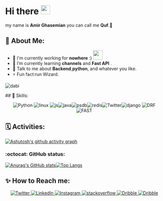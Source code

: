 

# Hi there <img  src="https://github.com/TheDudeThatCode/TheDudeThatCode/blob/master/Assets/Hi.gif" width="29px">
my name is __Amir Ghasemian__ you can call me **Quf**.🧙
## 🤵 About Me:
- 🏦 I'm currently working for __nowhere__ :)
      <img src="https://media.giphy.com/media/WUlplcMpOCEmTGBtBW/giphy.gif" width="30">
- 🌱 I’m currently learning __channels__ and __Fast API__ .
- 💬 Talk to me about __Backend__,__python__, and whatever you like.
- ⚡ Fun fact:run Wizard.
<p><img = "https://github.com/amirQuf/amirQuf/blob/main/assets/tumblr_m6du3cd1cF1r42lvzo1_250.gif" alt = "dabi" /></p>
## 🎯 Skills:
<p align="center">
<img src="https://img.shields.io/badge/Python-3776AB?style=for-the-badge&logo=python&logoColor=white" alt="Python"/>
<img src  = "https://img.shields.io/badge/Linux-FCC624?style=for-the-badge&logo=linux&logoColor=black" alt = "linux" />
<img src="https://img.shields.io/badge/JavaScript-323330?style=for-the-badge&logo=javascript&logoColor=F7DF1E" alt="js"/><img src="https://img.shields.io/badge/Java-ED8B00?style=for-the-badge&logo=java&logoColor=white" alt="java"/><img src="https://img.shields.io/badge/PostgreSQL-316192?style=for-the-badge&logo=postgresql&logoColor=white" alt="psdb"/><img src="https://img.shields.io/badge/redis-%23DD0031.svg?&style=for-the-badge&logo=redis&logoColor=white" alt="redis"/><img src="https://img.shields.io/badge/Docker-2CA5E0?style=for-the-badge&logo=docker&logoColor=white" alt="Twitter"/><img src="https://img.shields.io/badge/Django-092E20?style=for-the-badge&logo=django&logoColor=white" alt="django"/> <img src="https://img.shields.io/badge/DJANGO-REST-ff1709?style=for-the-badge&logo=django&logoColor=white&color=ff1709&labelColor=gray" alt="DRF"/>
<img src="https://img.shields.io/badge/fastapi-109989?style=for-the-badge&logo=FASTAPI&logoColor=white" alt="FAST"/>
</p>


## 🗓 Activities:
[![Ashutosh's github activity graph](https://activity-graph.herokuapp.com/graph?username=amirQuf&theme=github)](https://github.com/ashutosh00710/github-readme-activity-graph)

### :octocat: GitHub status:
[![Anurag's GitHub stats](https://github-readme-stats.vercel.app/api?username=amirQuf&show_icons=true&theme=radical)](https://github.com/anuraghazra/github-readme-stats)[![Top Langs](https://github-readme-stats.vercel.app/api/top-langs/?username=anuraghazra&layout=compact&show_icons=true&theme=radical )](https://github.com/anuraghazra/github-readme-stats)

## ✨ How to Reach me:
<p align="center">
   
  <a href="https://twitter.com/callmequf" target="_blank">
    <img src="https://img.shields.io/badge/Twitter-1DA1F2?style=for-the-badge&logo=twitter&logoColor=white" alt="Twitter"/>
  </a>
  <a href="https://www.linkedin.com/in/amir-ghasemian" target="_blank">
    <img src="https://img.shields.io/badge/LinkedIn-0077B5?style=for-the-badge&logo=linkedin&logoColor=white" alt="LinkedIn"/>
  </a>
  <a href="https://www.instagram.com/qufficial/" target="_blank">
    <img src="https://img.shields.io/badge/Instagram-E4405F?style=for-the-badge&logo=instagram&logoColor=white" alt="Instagram"/>
  </a>
      <a href="https://stackoverflow.com/users/14555023/amir-quf" target="_blank">
    <img src= "https://img.shields.io/badge/Stack_Overflow-FE7A16?style=for-the-badge&logo=stack-overflow&logoColor=white" alt="stackoverflow"/>
  </a>
  <a href="https://dribbble.com/Amir_Quf" target="_blank">
    <img src= "https://img.shields.io/badge/Dribbble-EA4C89?style=for-the-badge&logo=dribbble&logoColor=white" alt="Dribble"/>
  </a>
   <a href="https://gitlab.com/amirQuf" target="_blank">
    <img src= "https://img.shields.io/badge/GitLab-330F63?style=for-the-badge&logo=gitlab&logoColor=white" alt="Dribble"/>
  </a>
</p>
